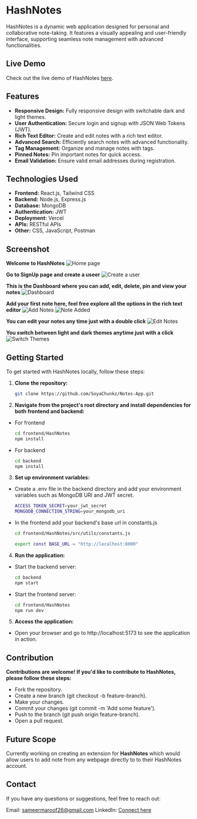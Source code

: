 # HashNotes

HashNotes is a dynamic web application designed for personal and collaborative note-taking. It features a visually appealing and user-friendly interface, supporting seamless note management with advanced functionalities.

## Live Demo

Check out the live demo of HashNotes [here](https://hashnotes-eight.vercel.app/).

## Features

- **Responsive Design:** Fully responsive design with switchable dark and light themes.
- **User Authentication:** Secure login and signup with JSON Web Tokens (JWT).
- **Rich Text Editor:** Create and edit notes with a rich text editor.
- **Advanced Search:** Efficiently search notes with advanced functionality.
- **Tag Management:** Organize and manage notes with tags.
- **Pinned Notes:** Pin important notes for quick access.
- **Email Validation:** Ensure valid email addresses during registration.

## Technologies Used

- **Frontend:** React.js, Tailwind CSS
- **Backend:** Node.js, Express.js
- **Database:** MongoDB
- **Authentication:** JWT
- **Deployment:** Vercel
- **APIs:** RESTful APIs
- **Other:** CSS, JavaScript, Postman

## Screenshot

**Welcome to HashNotes**
![Home page](/media/home_page.png)

**Go to SignUp page and create a useer**
![Create a user](/media/signup_page.png)

**This is the Dashboard where you can add, edit, delete, pin and view your notes**
![Dashboard](/media/dashboard.png)

**Add your first note here, feel free explore all the options in the rich text editor**
![Add Notes](/media/add_notes.png)
![Note Added](/media/note_added.png)

**You can edit your notes any time just with a double click**
![Edit Notes](/media/edit_notes.png)

**You switch between light and dark themes anytime just with a click**
![Switch Themes](/media/dark_mode.png.png)

## Getting Started

To get started with HashNotes locally, follow these steps:

1. **Clone the repository:**
   ```bash
   git clone https://github.com/SoyaChunkz/Notes-App.git
   ```
2. **Navigate from the project's root directory and install dependencies for both frontend and backend:**
- For frontend
    ```bash
   cd frontend/HashNotes
   npm install
   ```

- For backend
    ```bash
   cd backend
   npm install
   ```

3. **Set up environment variables:**
- Create a .env file in the backend directory and add your environment variables such as MongoDB URI and JWT secret.
    ```bash
    ACCESS_TOKEN_SECRET=your_jwt_secret
    MONGODB_CONNECTION_STRING=your_mongodb_uri
    ```

- In the frontend add your backend's base url in constants.js
    ```bash
    cd frontend/HashNotes/src/utils/constants.js
    ```

    ```bash
    export const BASE_URL = "http://localhost:8000"
    ```


4. **Run the application:**
- Start the backend server:
    ```bash
    cd backend
    npm start
    ```

- Start the frontend server:
    ```bash
    cd frontend/HashNotes
    npm run dev
    ```

5. **Access the application:**
- Open your browser and go to http://localhost:5173 to see the application in action.

## Contribution

**Contributions are welcome! If you'd like to contribute to HashNotes, please follow these steps:**

- Fork the repository.
- Create a new branch (git checkout -b feature-branch).
- Make your changes.
- Commit your changes (git commit -m 'Add some feature').
- Push to the branch (git push origin feature-branch).
- Open a pull request.

## Future Scope

Currently working on creating an extension for **HashNotes** which would allow users to add note from any webpage directly to to their HashNotes account.

## Contact
If you have any questions or suggestions, feel free to reach out:

Email: sameermaroof26@gmail.com
LinkedIn: [Connect here](https://www.linkedin.com/in/sameer-ahmad-maroof/)